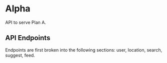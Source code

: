 # Alpha
API to serve Plan A.

## API Endpoints
Endpoints are first broken into the following sections: user, location, search, suggest, feed.
